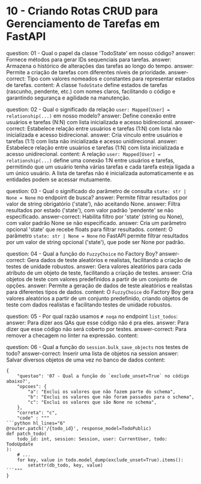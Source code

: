 # 10 - Criando Rotas CRUD para Gerenciamento de Tarefas em FastAPI

<?quiz?>
question: 01 - Qual o papel da classe 'TodoState' em nosso código?
answer: Fornece métodos para gerar IDs sequenciais para tarefas.
answer: Armazena o histórico de alterações das tarefas ao longo do tempo.
answer: Permite a criação de tarefas com diferentes níveis de prioridade.
answer-correct: Tipo com valores nomeados e constantes para representar estados de tarefas.
content:
  A classe `TodoState` define estados de tarefas (rascunho, pendente, etc.) com nomes claros, facilitando o código e garantindo segurança e agilidade na manutenção.
<?/quiz?>

<?quiz?>
question: 02 - Qual o significado da relação `user: Mapped[User] = relationship(...)` em nosso modelo?
answer: Define conexão entre usuários e tarefas (N:N) com lista inicializada e acesso bidirecional.
answer-correct: Estabelece relação entre usuários e tarefas (1:N) com lista não inicializada e acesso bidirecional.
answer: Cria vínculo entre usuários e tarefas (1:1) com lista não inicializada e acesso unidirecional.
answer: Estabelece relação entre usuários e tarefas (1:N) com lista inicializada e acesso unidirecional.
content:
  A relação `user: Mapped[User] = relationship(...)` define uma conexão 1:N entre usuários e tarefas, permitindo que um usuário tenha várias tarefas e cada tarefa esteja ligada a um único usuário. A lista de tarefas não é inicializada automaticamente e as entidades podem se acessar mutuamente.
<?/quiz?>

<?quiz?>
question: 03 - Qual o significado do parâmetro de consulta `state: str | None = None` no endpoint de busca?
answer: Permite filtrar resultados por valor de string obrigatório ('state'), não aceitando None.
answer: Filtra resultados por estado ('state'), com valor padrão 'pendente' se não especificado.
answer-correct: Habilita filtro por 'state' (string ou None), com valor padrão None se não especificado.
answer: Cria um parâmetro opcional 'state' que recebe floats para filtrar resultados.
content:
  O parâmetro `state: str | None = None` no FastAPI permite filtrar resultados por um valor de string opcional ('state'), que pode ser None por padrão.
<?/quiz?>

<?quiz?>
question: 04 - Qual a função do `FuzzyChoice` no Factory Boy?
answer-correct: Gera dados de teste aleatórios e realistas, facilitando a criação de testes de unidade robustos.
answer: Gera valores aleatórios para cada atributo de um objeto de teste, facilitando a criação de testes.
answer: Cria objetos de teste com valores predefinidos a partir de um conjunto de opções.
answer: Permite a geração de dados de teste aleatórios e realistas para diferentes tipos de dados.
content:
  O `FuzzyChoice` do Factory Boy gera valores aleatórios a partir de um conjunto predefinido, criando objetos de teste com dados realistas e facilitando testes de unidade robustos.
<?/quiz?>

<?quiz?>
question: 05 - Por qual razão usamos `# noqa` no endpoint `list_todos`:
answer: Para dizer aos QAs que esse código não é pra eles.
answer: Para dizer que esse código não será coberto por testes.
answer-correct: Para remover a checagem no linter na expressão.
content:
<?/quiz?>

<?quiz?>
question: 06 - Qual a função do `session.bulk_save_objects` nos testes de todo?
answer-correct: Inserir uma lista de objetos na session
answer: Salvar diversos objetos de uma vez no banco de dados
content:
<?/quiz?>

```quiz
{
    "questao": '07 - Qual a função do `exclude_unset=True` no código abaixo?',
	"opcoes": {
		"a": "Exclui os valores que não fazem parte do schema",
		"b": "Exclui os valores que não foram passados para o schema",
		"c": "Exclui os valores que são None no schema",
	},
	"correta": "c",
	"code" : """
```python hl_lines="6"
@router.patch('/{todo_id}', response_model=TodoPublic)
def patch_todo(
    todo_id: int, session: Session, user: CurrentUser, todo: TodoUpdate
):
    # ...
    for key, value in todo.model_dump(exclude_unset=True).items():
        setattr(db_todo, key, value)
```"""
}
```
